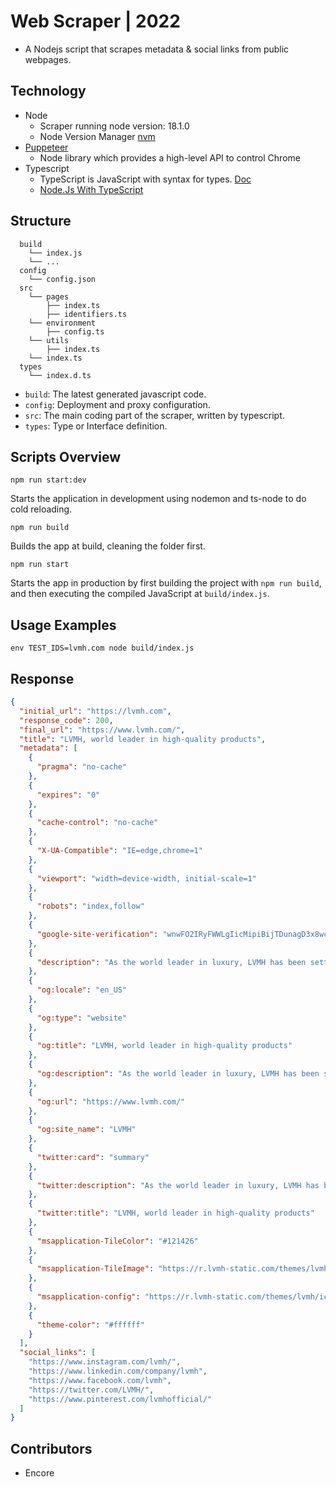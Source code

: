 # Web Scraper | 2022

- A Nodejs script that scrapes metadata & social links from public webpages.

## Technology

- Node
  - Scraper running node version: 18.1.0
  - Node Version Manager [nvm](https://github.com/nvm-sh/nvm#installing-and-updating)
- [Puppeteer](https://pptr.dev/)
  - Node library which provides a high-level API to control Chrome
- Typescript
  - TypeScript is JavaScript with syntax for types. [Doc](https://www.typescriptlang.org/)
  - [Node.Js With TypeScript](https://nodejs.dev/en/learn/nodejs-with-typescript/)

## Structure

```
  build
    └── index.js
    └── ...
  config
    └── config.json
  src
    └── pages
        ├── index.ts
        ├── identifiers.ts
    └── environment
        ├── config.ts
    └── utils
        ├── index.ts
    └── index.ts
  types
    └── index.d.ts
```

- `build`: The latest generated javascript code.
- `config`: Deployment and proxy configuration.
- `src`: The main coding part of the scraper, written by typescript.
- `types`: Type or Interface definition.

## Scripts Overview

```NodeJS
npm run start:dev
```

Starts the application in development using nodemon and ts-node to do cold reloading.

```NodeJS
npm run build
```

Builds the app at build, cleaning the folder first.

```NodeJS
npm run start
```

Starts the app in production by first building the project with `npm run build`, and then executing the compiled JavaScript at `build/index.js`.

## Usage Examples

```NodeJS
env TEST_IDS=lvmh.com node build/index.js
```

## Response

```json
{
  "initial_url": "https://lvmh.com",
  "response_code": 200,
  "final_url": "https://www.lvmh.com/",
  "title": "LVMH, world leader in high-quality products",
  "metadata": [
    {
      "pragma": "no-cache"
    },
    {
      "expires": "0"
    },
    {
      "cache-control": "no-cache"
    },
    {
      "X-UA-Compatible": "IE=edge,chrome=1"
    },
    {
      "viewport": "width=device-width, initial-scale=1"
    },
    {
      "robots": "index,follow"
    },
    {
      "google-site-verification": "wnwFO2IRyFWWLgIicMipiBijTDunagD3x8wc-CWUGko"
    },
    {
      "description": "As the world leader in luxury, LVMH has been setting an example through its dynamic growth since its creation in 1987. Learn more about our prestigious Houses."
    },
    {
      "og:locale": "en_US"
    },
    {
      "og:type": "website"
    },
    {
      "og:title": "LVMH, world leader in high-quality products"
    },
    {
      "og:description": "As the world leader in luxury, LVMH has been setting an example through its dynamic growth since its creation in 1987. Learn more about our prestigious Houses."
    },
    {
      "og:url": "https://www.lvmh.com/"
    },
    {
      "og:site_name": "LVMH"
    },
    {
      "twitter:card": "summary"
    },
    {
      "twitter:description": "As the world leader in luxury, LVMH has been setting an example through its dynamic growth since its creation in 1987. Learn more about our prestigious Houses."
    },
    {
      "twitter:title": "LVMH, world leader in high-quality products"
    },
    {
      "msapplication-TileColor": "#121426"
    },
    {
      "msapplication-TileImage": "https://r.lvmh-static.com/themes/lvmh/icons/mstile-144x144.png"
    },
    {
      "msapplication-config": "https://r.lvmh-static.com/themes/lvmh/icons/browserconfig.xml"
    },
    {
      "theme-color": "#ffffff"
    }
  ],
  "social_links": [
    "https://www.instagram.com/lvmh/",
    "https://www.linkedin.com/company/lvmh",
    "https://www.facebook.com/lvmh",
    "https://twitter.com/LVMH/",
    "https://www.pinterest.com/lvmhofficial/"
  ]
}
```

## Contributors

- Encore